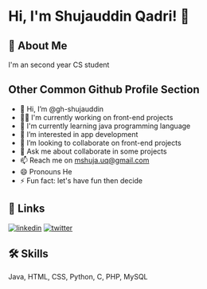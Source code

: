# Hi, I'm Shujauddin Qadri! 👋

## 
## 🚀 About Me
I'm an second year CS student


## Other Common Github Profile Section
- 👋 Hi, I’m @gh-shujauddin
- 👩‍💻 I'm currently working on front-end projects
- 🧠 I'm currently learning java programming language
- 👀 I’m interested in app development
- 💞️ I’m looking to collaborate on front-end projects
- 💬 Ask me about collaborate in some projects
- 📫 Reach me on mshuja.uq@gmail.com
- 😄 Pronouns He
- ⚡️ Fun fact: let's have fun then decide


## 🔗 Links
[![linkedin](https://img.shields.io/badge/linkedin-0A66C2?style=for-the-badge&logo=linkedin&logoColor=white)](https://www.linkedin.com/in/shqadri)
[![twitter](https://img.shields.io/badge/twitter-1DA1F2?style=for-the-badge&logo=twitter&logoColor=white)](https://twitter.com/sh__qadri)


## 🛠 Skills
Java, HTML, CSS, Python, C, PHP, MySQL


<!---
gh-shujauddin/gh-shujauddin is a ✨ special ✨ repository because its `README.md` (this file) appears on your GitHub profile.
You can click the Preview link to take a look at your changes.
--->
